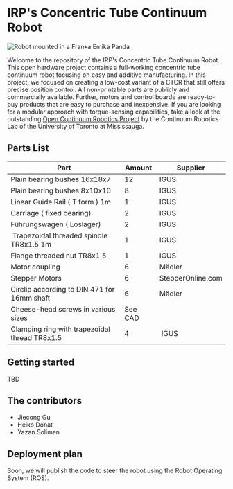# IRP's Concentric Tube Continuum Robot

![Robot mounted in a Franka Emika Panda]()


Welcome to the repository of the IRP's Concentric Tube Continuum Robot. This open hardware project contains a full-working concentric tube continuum robot focusing on easy and additive manufacturing. In this project, we focused on creating a low-cost variant of a CTCR that still offers precise position control. All non-printable parts are publicly and commercially available. Further, motors and control boards are ready-to-buy products that are easy to purchase and inexpensive. If you are looking for a modular approach with torque-sensing capabilities, take a look at the outstanding [Open Continuum Robotics Project](https://www.cs.toronto.edu/~jbk/opencontinuumrobotics/hardware/) by the Continuum Robotics Lab of the University of Toronto at Mississauga.


## Parts List


| Part | Amount | Supplier |
| --- | --- | --- |
|Plain bearing bushes 16x18x7  | 12 | IGUS |
|Plain bearing bushes 8x10x10 | 8 | IGUS |
| Linear Guide Rail ( T form ) 1m | 1 | IGUS |
| Carriage ( fixed bearing) | 2 | IGUS |
| Führungswagen ( Loslager) | 2 | IGUS |
| Trapezoidal threaded spindle TR8x1.5 1m | 1 | IGUS |
| Flange threaded nut TR8x1.5  | 1 | IGUS |
| Motor coupling | 6 | Mädler |
| Stepper Motors | 6 | StepperOnline.com |
| Circlip according to DIN 471 for 16mm shaft | 6 | Mädler |
| Cheese-head screws in various sizes | See CAD | |
| Clamping ring with trapezoidal thread TR8x1.5 | 4 | IGUS |


## Getting started
 TBD

## The contributors
- Jiecong Gu
- Heiko Donat
- Yazan Soliman


## Deployment plan
Soon,  we will publish the code to steer the robot using the Robot Operating System (ROS).

